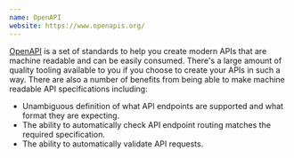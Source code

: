 ```yaml
---
name: OpenAPI
website: https://www.openapis.org/
---
```

[OpenAPI](https://www.openapis.org/) is a set of standards to help you create modern APIs that are machine readable and can be easily consumed.
There's a large amount of quality tooling available to you if you choose to create your APIs in such a way.
There are also a number of benefits from being able to make machine readable API specifications including:

- Unambiguous definition of what API endpoints are supported and what format they are expecting.
- The ability to automatically check API endpoint routing matches the required specification.
- The ability to automatically validate API requests.
